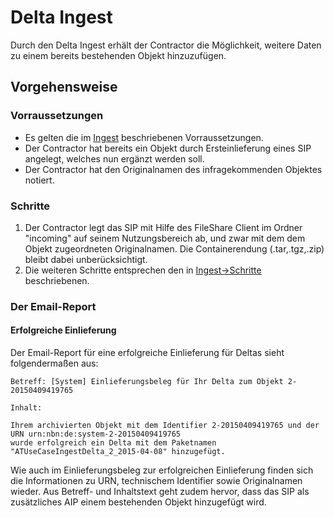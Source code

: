 # Delta Ingest

Durch den Delta Ingest erhält der Contractor die Möglichkeit, weitere Daten zu einem bereits bestehenden Objekt
hinzuzufügen.

## Vorgehensweise

### Vorraussetzungen 

* Es gelten die im [Ingest](usage_ingest.de.md#vorraussetzungen) beschriebenen Vorraussetzungen.
* Der Contractor hat bereits ein Objekt durch Ersteinlieferung eines SIP angelegt, welches nun ergänzt werden soll.
* Der Contractor hat den Originalnamen des infragekommenden Objektes notiert.

### Schritte

1. Der Contractor legt das SIP mit Hilfe des FileShare Client im Ordner "incoming" auf seinem Nutzungsbereich ab, und zwar mit dem dem Objekt zugeordneten Originalnamen. Die Containerendung (.tar,.tgz,.zip) bleibt dabei unberücksichtigt.
2. Die weiteren Schritte entsprechen den in [Ingest->Schritte](usage_ingest.de.md#schritte) beschriebenen.

### Der Email-Report

#### Erfolgreiche Einlieferung

Der Email-Report für eine erfolgreiche Einlieferung für Deltas sieht folgendermaßen aus:

```
Betreff: [System] Einlieferungsbeleg für Ihr Delta zum Objekt 2-20150409419765

Inhalt:

Ihrem archivierten Objekt mit dem Identifier 2-20150409419765 und der URN urn:nbn:de:system-2-20150409419765 
wurde erfolgreich ein Delta mit dem Paketnamen "ATUseCaseIngestDelta_2_2015-04-08" hinzugefügt.
```

Wie auch im Einlieferungsbeleg zur erfolgreichen Einlieferung finden sich die Informationen zu URN, technischem Identifier
sowie Originalnamen wieder. Aus Betreff- und Inhaltstext geht zudem hervor, dass das SIP als zusätzliches AIP einem bestehenden Objekt hinzugefügt wird.




